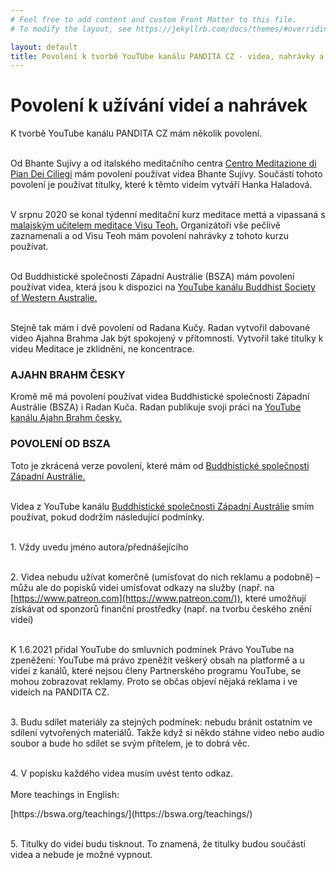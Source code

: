 ```yaml
---
# Feel free to add content and custom Front Matter to this file.
# To modify the layout, see https://jekyllrb.com/docs/themes/#overriding-theme-defaults

layout: default
title: Povolení k tvorbě YouTUbe kanálu PANDITA CZ - videa, nahrávky a titulky
---
```


# Povolení k užívání videí a nahrávek

<div style="margin-top:0px"> K tvorbě YouTube kanálu PANDITA CZ mám několik povolení.<br><br> </div>

Od Bhante Sujívy a od italského meditačního centra [Centro Meditazione di Pian Dei Ciliegi](https://www.piandeiciliegi.it/en/) mám povolení používat videa Bhante Sujívy. Součástí tohoto povolení je používat titulky, které k těmto videím vytváří Hanka Haladová.<br><br>

V srpnu 2020 se konal týdenní meditační kurz meditace mettá a vipassaná s [malajským učitelem meditace Visu Teoh.](https://visuteoh.net/) Organizátoři vše pečlivě zaznamenali a od Visu Teoh mám povolení nahrávky z tohoto kurzu používat.<br><br>

Od Buddhistické společnosti Západní Austrálie (BSZA) mám povolení používat videa, která jsou k dispozici na [YouTube kanálu Buddhist Society of Western Australie.](https://www.youtube.com/user/BuddhistSocietyWA)<br><br>

Stejně tak mám i dvě povolení od Radana Kučy. Radan vytvořil dabované video Ajahna Brahma Jak být spokojený v přítomnosti. Vytvořil také titulky k videu Meditace je zklidnění, ne koncentrace.

### AJAHN BRAHM ČESKY

Kromě mě má povolení používat videa Buddhistické společnosti Západní Austrálie (BSZA) i Radan Kuča. Radan publikuje svoji práci na [YouTube kanálu Ajahn Brahm česky.](https://www.youtube.com/channel/UCUr-lRBB59mFLyKFhAAbXbg)

### POVOLENÍ OD BSZA

Toto je zkrácená verze povolení, které mám od [Buddhistické společnosti Západní Austrálie.](https://bswa.org/) <br><br>

Videa z YouTube kanálu [Buddhistické společnosti Západní Austrálie](https://www.youtube.com/user/BuddhistSocietyWA) smím používat, pokud dodržím následující podmínky.<br><br>

<span>1.</span> Vždy uvedu jméno autora/přednášejícího<br><br>

<span>2.</span> Videa nebudu užívat komerčně (umísťovat do nich reklamu a podobně) – můžu ale do popisků videí umísťovat odkazy na služby (např. na [https://www.patreon.com](https://www.patreon.com/)), které umožňují získávat od sponzorů finanční prostředky (např. na tvorbu českého znění videí)<br><br>

K 1.6.2021 přidal YouTube do smluvních podmínek
Právo YouTube na zpeněžení: YouTube má právo zpeněžit veškerý obsah na platformě a u videí z kanálů, které nejsou členy Partnerského programu YouTube, se mohou zobrazovat reklamy. Proto se občas objeví nějaká reklama i ve videích na PANDITA CZ.<br><br>

<span>3.</span> Budu sdílet materiály za stejných podmínek: nebudu bránit ostatním ve sdílení vytvořených materiálů. Takže když si někdo stáhne video nebo audio soubor a bude ho sdílet se svým přítelem, je to dobrá věc.
<br><br>

<span>4.</span> V popisku každého videa musím uvést tento odkaz.
<br><br>
More teachings in English:

<div class="do-not-break-out" markdown="1">
[https://bswa.org/teachings/](https://bswa.org/teachings/)
</div>
<br>

<span>5.</span> Titulky do videí budu tisknout. To znamená, že titulky budou součástí videa a nebude je možné vypnout.<br><br>
